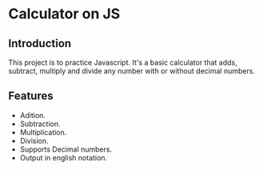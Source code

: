 # Calculator on JS

## Introduction
This project is to practice Javascript. 
It's a basic calculator that adds, subtract, multiply and divide any number with or without decimal numbers.

## Features

- Adition.
- Subtraction.
- Multiplication.
- Division.
- Supports Decimal numbers.
- Output in english notation.
